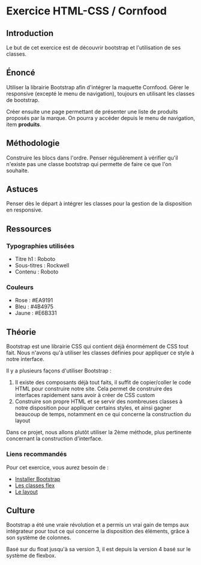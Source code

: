 # Exercice HTML-CSS / Cornfood

## Introduction

Le but de cet exercice est de découvrir bootstrap et l'utilisation de ses classes.

## Énoncé

Utiliser la librairie Bootstrap afin d'intégrer la maquette Cornfood. Gérer le responsive (excepté le menu de navigation), toujours en utilisant les classes de bootstrap.

Créer ensuite une page permettant de présenter une liste de produits proposés par la marque. On pourra y accéder depuis le menu de navigation, item **produits**.

## Méthodologie

Construire les blocs dans l'ordre. Penser régulièrement à vérifier qu'il n'existe pas une classe bootstrap qui permette de faire ce que l'on souhaite.

## Astuces

Penser dès le départ à intégrer les classes pour la gestion de la disposition en responsive.

## Ressources

### Typographies utilisées

- Titre h1 : Roboto
- Sous-titres : Rockwell
- Contenu : Roboto

### Couleurs

- Rose : #EA9191
- Bleu : #4B4975
- Jaune : #E6B331

## Théorie

Bootstrap est une librairie CSS qui contient déjà énormément de CSS tout fait. Nous n'avons qu'à utiliser les classes définies pour appliquer ce style à notre interface.

Il y a plusieurs façons d'utiliser Bootstrap :

1. Il existe des composants déjà tout faits, il suffit de copier/coller le code HTML pour construire notre site. Cela permet de construire des interfaces rapidement sans avoir à créer de CSS custom
2. Construire son propre HTML et se servir des nombreuses classes à notre disposition pour appliquer certains styles, et ainsi gagner beaucoup de temps, notamment en ce qui concerne la construction du layout

Dans ce projet, nous allons plutôt utiliser la 2ème méthode, plus pertinente concernant la construction d'interface.

### Liens recommandés

Pour cet exercice, vous aurez besoin de :

- [Installer Bootstrap](https://getbootstrap.com/docs/4.3/getting-started/introduction/)
- [Les classes flex](https://getbootstrap.com/docs/4.3/utilities/flex/)
- [Le layout](https://getbootstrap.com/docs/4.3/layout/overview/)

## Culture

Bootstrap a été une vraie révolution et a permis un vrai gain de temps aux intégrateur pour tout ce qui concerne la disposition des éléments, grâce à son système de colonnes.

Basé sur du float jusqu'à sa version 3, il est depuis la version 4 basé sur le système de flexbox.
